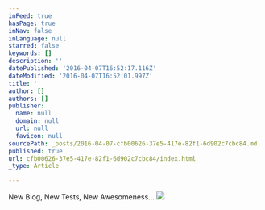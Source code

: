 ```yaml
---
inFeed: true
hasPage: true
inNav: false
inLanguage: null
starred: false
keywords: []
description: ''
datePublished: '2016-04-07T16:52:17.116Z'
dateModified: '2016-04-07T16:52:01.997Z'
title: ''
author: []
authors: []
publisher:
  name: null
  domain: null
  url: null
  favicon: null
sourcePath: _posts/2016-04-07-cfb00626-37e5-417e-82f1-6d902c7cbc84.md
published: true
url: cfb00626-37e5-417e-82f1-6d902c7cbc84/index.html
_type: Article

---
```

New Blog, New Tests, New Awesomeness... ![](https://the-grid-user-content.s3-us-west-2.amazonaws.com/cbe015da-314e-49a9-b02b-4a5762e4b60e.png)